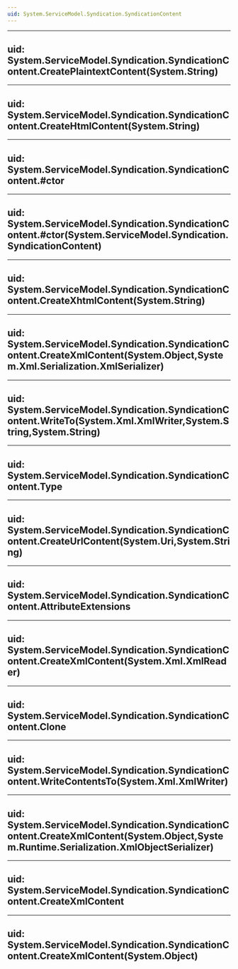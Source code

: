 ```yaml
---
uid: System.ServiceModel.Syndication.SyndicationContent
---
```


---
uid: System.ServiceModel.Syndication.SyndicationContent.CreatePlaintextContent(System.String)
---

---
uid: System.ServiceModel.Syndication.SyndicationContent.CreateHtmlContent(System.String)
---

---
uid: System.ServiceModel.Syndication.SyndicationContent.#ctor
---

---
uid: System.ServiceModel.Syndication.SyndicationContent.#ctor(System.ServiceModel.Syndication.SyndicationContent)
---

---
uid: System.ServiceModel.Syndication.SyndicationContent.CreateXhtmlContent(System.String)
---

---
uid: System.ServiceModel.Syndication.SyndicationContent.CreateXmlContent(System.Object,System.Xml.Serialization.XmlSerializer)
---

---
uid: System.ServiceModel.Syndication.SyndicationContent.WriteTo(System.Xml.XmlWriter,System.String,System.String)
---

---
uid: System.ServiceModel.Syndication.SyndicationContent.Type
---

---
uid: System.ServiceModel.Syndication.SyndicationContent.CreateUrlContent(System.Uri,System.String)
---

---
uid: System.ServiceModel.Syndication.SyndicationContent.AttributeExtensions
---

---
uid: System.ServiceModel.Syndication.SyndicationContent.CreateXmlContent(System.Xml.XmlReader)
---

---
uid: System.ServiceModel.Syndication.SyndicationContent.Clone
---

---
uid: System.ServiceModel.Syndication.SyndicationContent.WriteContentsTo(System.Xml.XmlWriter)
---

---
uid: System.ServiceModel.Syndication.SyndicationContent.CreateXmlContent(System.Object,System.Runtime.Serialization.XmlObjectSerializer)
---

---
uid: System.ServiceModel.Syndication.SyndicationContent.CreateXmlContent
---

---
uid: System.ServiceModel.Syndication.SyndicationContent.CreateXmlContent(System.Object)
---
